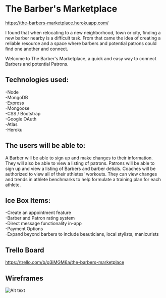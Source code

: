 # The Barber's Marketplace
https://the-barbers-marketplace.herokuapp.com/

I found that when relocating to a new neighborhood, town or city, finding a new barber nearby is a difficult task. From that came the idea of creating a reliable resource and a space where barbers and potential patrons could find one another and connect.

Welcome to The Barber's Marketplace, a quick and easy way to connect Barbers and potential Patrons.

## Technologies used:

-Node <br>
-MongoDB <br>
-Express <br>
-Mongoose <br>
-CSS / Bootstrap <br>
-Google OAuth <br>
-Atlas <br>
-Heroku <br>


## The users will be able to:

A Barber will be able to sign up and make changes to their information. They will also be able to view a listing of patrons. Patrons will be able to sign up and view a listing of Barbers and barber detials.
Coaches will be authorized to view all of their athletes' workouts. They can view changes and trends in athlete benchmarks to help formulate a training plan for each athlete. 


## Ice Box Items:
-Create an appointment feature <br>
-Barber and Patron rating system <br>
-Direct message functionality in-app <br>
-Payment Options <br>
-Expand beyond barbers to include beauticians, local stylists, manicurists

## Trello Board
https://trello.com/b/g3iMGM6a/the-barbers-marketplace

## Wireframes
![Alt text](https://i.imgur.com/ZU9Q8Ew.jpg "Wireframes")